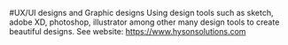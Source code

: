 #UX/UI designs and Graphic designs
Using design tools such as sketch, adobe XD, photoshop, illustrator among other many design tools to create beautiful designs.
See website: https://www.hysonsolutions.com 
